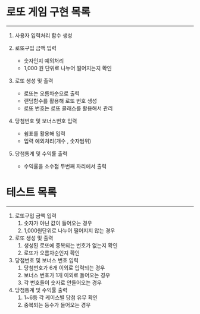 # 로또 게임 구현 목록
---


1. 사용자 입력처리 함수 생성
   
2. 로또구입 금액 입력
   - 숫자인지 예외처리
   - 1,000 원 단위로 나누어 떨어지는지 확인
3. 로또 생성 및 출력
   - 로또는 오름차순으로 출력
   - 랜덤함수를 활용해 로또 번호 생성
   - 로또 번호는 로또 클래스를 활용해서 관리
4. 당첨번호 및 보너스번호 입력
   - 쉼표를 활용해 입력
   - 입력 예외처리(개수 , 숫자범위)
5. 당첨통계 및 수익률 출력
   - 수익률을 소수점 두번째 자리에서 출력


# 테스트 목록
---
1. 로또구입 금액 입력
   1. 숫자가 아닌 값이 들어오는 경우
   2. 1,000원단위로 나누어 떨어지지 않는 경우
2. 로또 생성 및 출력
   1. 생성된 로또에 중복되는 번호가 없는지 확인
   2. 로또가 오름차순인지 확인
3. 당첨번호 및 보너스 번호 입력
   1. 당첨번호가 6개 이외로 입력되는 경우
   2. 보너스 번호가 1개 이외로 들어오는 경우
   3. 각 번호들이 숫자로 안들어오는 경우
4. 당첨통계 및 수익률 출력
   1. 1~6등 각 케이스별 당첨 유무 확인
   2. 중복되는 등수가 들어오는 경우